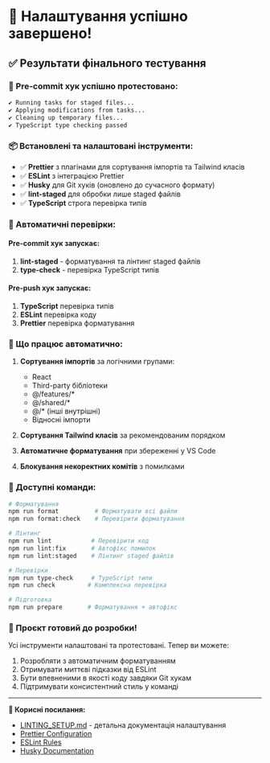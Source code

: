 # 🎉 Налаштування успішно завершено!

## ✅ Результати фінального тестування

### 🚀 Pre-commit хук успішно протестовано:

```bash
✔ Running tasks for staged files...
✔ Applying modifications from tasks...
✔ Cleaning up temporary files...
✔ TypeScript type checking passed
```

### 📦 Встановлені та налаштовані інструменти:

- ✅ **Prettier** з плагінами для сортування імпортів та Tailwind класів
- ✅ **ESLint** з інтеграцією Prettier
- ✅ **Husky** для Git хуків (оновлено до сучасного формату)
- ✅ **lint-staged** для обробки лише staged файлів
- ✅ **TypeScript** строга перевірка типів

### 🔧 Автоматичні перевірки:

#### Pre-commit хук запускає:

1. **lint-staged** - форматування та лінтинг staged файлів
2. **type-check** - перевірка TypeScript типів

#### Pre-push хук запускає:

1. **TypeScript** перевірка типів
2. **ESLint** перевірка коду
3. **Prettier** перевірка форматування

### 🎯 Що працює автоматично:

1. **Сортування імпортів** за логічними групами:

   - React
   - Third-party бібліотеки
   - @/features/\*
   - @/shared/\*
   - @/\* (інші внутрішні)
   - Відносні імпорти

2. **Сортування Tailwind класів** за рекомендованим порядком

3. **Автоматичне форматування** при збереженні у VS Code

4. **Блокування некоректних комітів** з помилками

### 📝 Доступні команди:

```bash
# Форматування
npm run format          # Форматувати всі файли
npm run format:check    # Перевірити форматування

# Лінтинг
npm run lint           # Перевірити код
npm run lint:fix       # Автофікс помилок
npm run lint:staged    # Лінтинг staged файлів

# Перевірки
npm run type-check     # TypeScript типи
npm run check         # Комплексна перевірка

# Підготовка
npm run prepare       # Форматування + автофікс
```

### 🎊 Проєкт готовий до розробки!

Усі інструменти налаштовані та протестовані. Тепер ви можете:

1. Розробляти з автоматичним форматуванням
2. Отримувати миттєві підказки від ESLint
3. Бути впевненими в якості коду завдяки Git хукам
4. Підтримувати консистентний стиль у команді

---

**🔗 Корисні посилання:**

- [LINTING_SETUP.md](./LINTING_SETUP.md) - детальна документація налаштування
- [Prettier Configuration](https://prettier.io/docs/en/configuration.html)
- [ESLint Rules](https://eslint.org/docs/rules/)
- [Husky Documentation](https://typicode.github.io/husky/)
